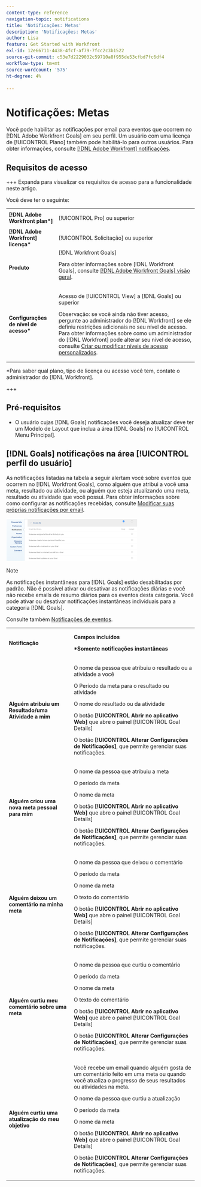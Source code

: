 ```yaml
---
content-type: reference
navigation-topic: notifications
title: 'Notificações: Metas'
description: 'Notificações: Metas'
author: Lisa
feature: Get Started with Workfront
exl-id: 12e66711-4438-4fcf-af79-7fcc2c3b1522
source-git-commit: c53e7d2229032c59710a8f955de53cfbd7fc6df4
workflow-type: tm+mt
source-wordcount: '575'
ht-degree: 4%

---
```


# Notificações: Metas

Você pode habilitar as notificações por email para eventos que ocorrem no [!DNL Adobe Workfront Goals] em seu perfil. Um usuário com uma licença de [!UICONTROL Plano] também pode habilitá-lo para outros usuários. Para obter informações, consulte [[!DNL Adobe Workfront] notificações](../../workfront-basics/using-notifications/wf-notifications.md).

## Requisitos de acesso

<!--
<p data-mc-conditions="QuicksilverOrClassic.Draft mode">(NOTE: because there are conditions for who sees this, I added this from the How To articles/ template although this is not a How To. But I like the format, so I thought keeping it consistent might help users. We may decide to update this when we have access and prereq for overview-type articles)</p>
-->

+++ Expanda para visualizar os requisitos de acesso para a funcionalidade neste artigo.

Você deve ter o seguinte:

<table style="table-layout:auto"> 
 <col> 
 <col> 
 <tbody> 
  <tr> 
   <td role="rowheader"><strong>[!DNL Adobe Workfront plan*]</strong></td> 
   <td> <p>[!UICONTROL Pro] ou superior</p> </td> 
  </tr> 
  <tr> 
   <td role="rowheader"><strong>[!DNL Adobe Workfront] licença*</strong></td> 
   <td> <p>[!UICONTROL Solicitação] ou superior</p> </td> 
  </tr> 
  <tr> 
   <td role="rowheader"><strong>Produto</strong></td> 
   <td>[!DNL Workfront Goals] <p>Para obter informações sobre [!DNL Workfront Goals], consulte <a href="../../workfront-goals/goal-management/wf-goals-overview.md" class="MCXref xref">[!DNL Adobe Workfront Goals] visão geral</a>.</p> </td> 
  </tr> 
  <tr> 
   <td role="rowheader"><strong>Configurações de nível de acesso*</strong></td> 
   <td> <p>Acesso de [!UICONTROL View] a [!DNL Goals] ou superior</p> <p>Observação: se você ainda não tiver acesso, pergunte ao administrador do [!DNL Workfront] se ele definiu restrições adicionais no seu nível de acesso. Para obter informações sobre como um administrador do [!DNL Workfront] pode alterar seu nível de acesso, consulte <a href="../../administration-and-setup/add-users/configure-and-grant-access/create-modify-access-levels.md" class="MCXref xref">Criar ou modificar níveis de acesso personalizados</a>.</p> </td> 
  </tr> <!--
   <tr data-mc-conditions="QuicksilverOrClassic.Draft mode"> 
    <td role="rowheader">Object permissions</td> 
    <td> <p>[Insert permissions needed]</p> <p>For information on requesting additional access, see <a href="../../workfront-basics/grant-and-request-access-to-objects/request-access.md" class="MCXref xref">Request access to objects </a>.</p> </td> 
   </tr>
  --> 
 </tbody> 
</table>

&#42;Para saber qual plano, tipo de licença ou acesso você tem, contate o administrador do [!DNL Workfront].

+++

## Pré-requisitos

* O usuário cujas [!DNL Goals] notificações você deseja atualizar deve ter um Modelo de Layout que inclua a área [!DNL Goals] no [!UICONTROL Menu Principal].


## [!DNL Goals] notificações na área [!UICONTROL perfil do usuário]

As notificações listadas na tabela a seguir alertam você sobre eventos que ocorrem no [!DNL Workfront Goals], como alguém que atribui a você uma meta, resultado ou atividade, ou alguém que esteja atualizando uma meta, resultado ou atividade que você possui. Para obter informações sobre como configurar as notificações recebidas, consulte [Modificar suas próprias notificações por email](../../workfront-basics/using-notifications/activate-or-deactivate-your-own-event-notifications.md).

![Preferências de notificações](assets/goals-notifications-preferences-350x114.png)

>[!NOTE]
>
>As notificações instantâneas para [!DNL Goals] estão desabilitadas por padrão. Não é possível ativar ou desativar as notificações diárias e você não recebe emails de resumo diários para os eventos desta categoria. Você pode ativar ou desativar notificações instantâneas individuais para a categoria [!DNL Goals].

Consulte também [Notificações de eventos](../../workfront-basics/using-notifications/event-notifications.md).

<table style="table-layout:auto"> 
 <col> 
 <col> 
 <tbody> 
  <tr> 
   <td><strong>Notificação</strong></td> 
   <td> <p><strong>Campos incluídos</strong> </p> <p><strong>*Somente notificações instantâneas</strong></p> </td> 
  </tr> 
  <tr> 
   <td><strong>Alguém atribuiu um Resultado/uma Atividade a mim</strong></td> 
   <td> <p>O nome da pessoa que atribuiu o resultado ou a atividade a você</p> <p>O Período da meta para o resultado ou atividade</p> <p>O nome do resultado ou da atividade</p> <p>O botão <strong>[!UICONTROL Abrir no aplicativo Web]</strong> que abre o painel [!UICONTROL Goal Details]</p> <p>O botão <strong>[!UICONTROL Alterar Configurações de Notificações]</strong>, que permite gerenciar suas notificações.</p> </td> 
  </tr> 
  <tr> 
   <td><strong>Alguém criou uma nova meta pessoal para mim</strong> </td> 
   <td> <p>O nome da pessoa que atribuiu a meta</p> <p>O período da meta</p> <p>O nome da meta</p> <p>O botão <strong>[!UICONTROL Abrir no aplicativo Web]</strong> que abre o painel [!UICONTROL Goal Details]</p> <p>O botão <strong>[!UICONTROL Alterar Configurações de Notificações]</strong>, que permite gerenciar suas notificações.</p> </td> 
  </tr> 
  <tr> 
   <td><strong>Alguém deixou um comentário na minha meta</strong></td> 
   <td> <p>O nome da pessoa que deixou o comentário</p> <p>O período da meta </p> <p>O nome da meta</p> <p>O texto do comentário</p> <p>O botão <strong>[!UICONTROL Abrir no aplicativo Web]</strong> que abre o painel [!UICONTROL Goal Details]</p> <p>O botão <strong>[!UICONTROL Alterar Configurações de Notificações]</strong>, que permite gerenciar suas notificações.</p> </td> 
  </tr> 
  <tr> 
   <td><strong>Alguém curtiu meu comentário sobre uma meta</strong></td> 
   <td> <p>O nome da pessoa que curtiu o comentário</p> <p>O período da meta </p> <p>O nome da meta</p> <p>O texto do comentário </p> <p>O botão <strong>[!UICONTROL Abrir no aplicativo Web]</strong> que abre o painel [!UICONTROL Goal Details]</p> <p>O botão <strong>[!UICONTROL Alterar Configurações de Notificações]</strong>, que permite gerenciar suas notificações.</p> </td> 
  </tr> 
  <tr> 
   <td><strong>Alguém curtiu uma atualização do meu objetivo</strong></td> 
   <td> <p>Você recebe um email quando alguém gosta de um comentário feito em uma meta ou quando você atualiza o progresso de seus resultados ou atividades na meta. </p> <p>O nome da pessoa que curtiu a atualização</p> <p>O período da meta </p> <p>O nome da meta</p> <p>O botão <strong>[!UICONTROL Abrir no aplicativo Web]</strong> que abre o painel [!UICONTROL Goal Details]</p> <p>O botão <strong>[!UICONTROL Alterar Configurações de Notificações]</strong>, que permite gerenciar suas notificações.</p> </td> 
  </tr> 
 </tbody> 
</table>

<!--
NOTE FOR NAME OF GOAL IN LAST TABLE CELL: check this. Is this true? Didn't triggger when this was written; add anything else? Maybe the type of the update is mentioned?!
-->
